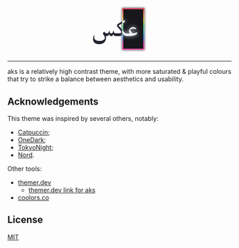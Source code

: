 <h4 align="center">
    <svg width="128" height="110" viewBox="0 0 128 110" fill="none" xmlns="http://www.w3.org/2000/svg">
    <g filter="url(#filter0_d_407_74)">
    <rect x="70" y="9" width="50" height="94" fill="#17171C"/>
    <rect x="71.25" y="10.25" width="47.5" height="91.5" stroke="url(#paint0_linear_407_74)" stroke-width="2.5"/>
    </g>
    <path d="M58.816 72H56.064C54.0587 72 52.608 71.5093 51.712 70.528C50.816 69.504 50.304 68.3947 50.176 67.2C49.664 70.4 48.128 72 45.568 72C44.16 72 43.0507 71.552 42.24 70.656C41.472 69.76 41.024 68.608 40.896 67.2C40.0427 70.3147 38.272 71.872 35.584 71.872C34.7733 71.872 34.0907 71.7653 33.536 71.552C33.7067 72.7893 33.792 74.0053 33.792 75.2C33.792 77.504 33.408 79.6373 32.64 81.6C31.9147 83.5627 30.848 85.184 29.44 86.464C28.16 87.6587 26.5387 88.576 24.576 89.216C22.656 89.856 20.5227 90.176 18.176 90.176C14.9333 90.176 12.2027 89.5787 9.984 88.384C7.76533 87.1893 6.22933 85.5253 5.376 83.392C4.77867 81.9413 4.48 80.4053 4.48 78.784C4.48 77.8027 4.62933 76.5653 4.928 75.072C5.26933 73.5787 5.76 72.064 6.4 70.528L7.616 70.976C7.31733 72.768 7.168 74.1547 7.168 75.136C7.168 76.8853 7.59467 78.2933 8.448 79.36C9.344 80.4693 10.6667 81.344 12.416 81.984C14.1653 82.624 16.256 82.944 18.688 82.944C22.2293 82.944 25.1947 82.2613 27.584 80.896C28.736 80.256 29.632 79.5093 30.272 78.656C30.912 77.8453 31.232 76.992 31.232 76.096C31.232 74.7733 30.6133 73.0667 29.376 70.976C28.1387 68.8427 27.136 67.264 26.368 66.24C27.008 64.96 28.0107 63.5093 29.376 61.888C30.1013 62.8693 31.0187 63.7867 32.128 64.64C33.2373 65.4933 34.496 65.92 35.904 65.92C37.4827 65.92 38.6133 65.3653 39.296 64.256C40.0213 63.1467 40.4267 61.9307 40.512 60.608L41.92 59.84C41.8347 60.352 41.792 60.864 41.792 61.376C41.792 62.6133 42.048 63.68 42.56 64.576C43.1147 65.472 44.096 65.92 45.504 65.92C48.1493 65.92 49.5787 64.1493 49.792 60.608L51.2 59.84C51.1573 60.1387 51.136 60.6293 51.136 61.312C51.136 62.592 51.456 63.616 52.096 64.384C52.9493 65.28 54.208 65.728 55.872 65.728H58.816V72ZM75.3885 41.28C72.4445 42.432 67.8578 44.7787 61.6285 48.32C63.9325 50.624 65.6605 52.416 66.8125 53.696C68.6045 55.616 70.5032 57.9627 72.5085 60.736C73.5325 62.2293 74.6205 63.4453 75.7725 64.384C76.9245 65.28 78.4178 65.728 80.2525 65.728H83.8365V72H80.3165C77.8418 72 75.8792 71.424 74.4285 70.272C72.9778 69.12 71.7832 67.2853 70.8445 64.768C70.5458 67.2 69.8418 69.0133 68.7325 70.208C67.6658 71.4027 66.1298 72 64.1245 72H57.4685C56.5725 72 55.8258 71.7013 55.2285 71.104C54.6312 70.5067 54.3325 69.76 54.3325 68.864C54.3325 68.0107 54.6525 67.2853 55.2925 66.688C55.8898 66.048 56.6152 65.728 57.4685 65.728H63.6125C64.6365 65.728 65.5112 65.536 66.2365 65.152C66.9618 64.7253 67.5165 64.2987 67.9005 63.872C68.2845 63.4027 68.4765 63.1253 68.4765 63.04C65.9592 59.2427 64.2952 56.8533 63.4845 55.872C61.7352 53.6533 60.0285 51.7547 58.3645 50.176C58.5352 48.4693 58.7698 46.9973 59.0685 45.76C62.7378 42.7307 68.5405 39.36 76.4765 35.648C76.2205 37.6107 75.8578 39.488 75.3885 41.28ZM104.549 63.232C103.909 65.28 103.226 67.0293 102.501 68.48C101.818 68.736 101.37 68.9067 101.157 68.992C100.986 69.0773 100.773 69.1627 100.517 69.248C98.2978 70.1013 96.2498 70.784 94.3725 71.296C92.5378 71.7653 90.3618 72 87.8445 72H82.5325C81.6365 72 80.8898 71.7013 80.2925 71.104C79.6525 70.464 79.3325 69.696 79.3325 68.8C79.3325 67.904 79.6312 67.1787 80.2285 66.624C80.8258 66.0267 81.5938 65.728 82.5325 65.728H87.2685C86.5858 65.2587 86.0098 64.5973 85.5405 63.744C85.1138 62.848 84.9005 61.9733 84.9005 61.12C84.9005 59.9253 85.2205 58.7307 85.8605 57.536C86.5005 56.2987 87.3112 55.232 88.2925 54.336C89.1885 53.5253 90.2338 52.8427 91.4285 52.288C92.6232 51.6907 93.7325 51.392 94.7565 51.392C95.8232 51.392 96.8898 51.6693 97.9565 52.224C99.0232 52.7787 99.9405 53.3973 100.708 54.08C101.519 54.7627 102.01 55.2533 102.181 55.552L100.901 56.704C99.1512 55.9787 97.2952 55.616 95.3325 55.616C92.4312 55.616 90.0632 56.3413 88.2285 57.792C88.4845 59.2 89.1672 60.7147 90.2765 62.336C91.4285 63.9573 92.7298 65.0667 94.1805 65.664C94.3512 65.664 94.7352 65.6427 95.3325 65.6C95.9725 65.5147 96.8045 65.3653 97.8285 65.152C98.8952 64.9387 100.026 64.64 101.221 64.256L104.549 63.232Z" fill="#222430"/>
    <g filter="url(#filter1_d_407_74)">
    <path fill-rule="evenodd" clip-rule="evenodd" d="M70 68.1812C70.4009 67.2257 70.6824 66.088 70.8445 64.768C71.7832 67.2853 72.9778 69.12 74.4285 70.272C75.8792 71.424 77.8418 72 80.3165 72H82.5325H83.8365H87.8445C90.3618 72 92.5378 71.7653 94.3725 71.296C96.2498 70.784 98.2978 70.1013 100.517 69.248C100.773 69.1627 100.986 69.0773 101.157 68.992C101.37 68.9067 101.818 68.736 102.501 68.48C103.226 67.0293 103.909 65.28 104.549 63.232L101.221 64.256C100.026 64.64 98.8952 64.9387 97.8285 65.152C96.8045 65.3653 95.9725 65.5147 95.3325 65.6C94.7352 65.6427 94.3512 65.664 94.1805 65.664C92.7298 65.0667 91.4285 63.9573 90.2765 62.336C89.1672 60.7147 88.4845 59.2 88.2285 57.792C90.0632 56.3413 92.4312 55.616 95.3325 55.616C97.2952 55.616 99.1512 55.9787 100.901 56.704L102.181 55.552C102.01 55.2533 101.519 54.7627 100.708 54.08C99.9405 53.3973 99.0232 52.7787 97.9565 52.224C96.8898 51.6693 95.8232 51.392 94.7565 51.392C93.7325 51.392 92.6232 51.6907 91.4285 52.288C90.2338 52.8427 89.1885 53.5253 88.2925 54.336C87.3112 55.232 86.5005 56.2987 85.8605 57.536C85.2205 58.7307 84.9005 59.9253 84.9005 61.12C84.9005 61.9733 85.1138 62.848 85.5405 63.744C86.0098 64.5973 86.5858 65.2587 87.2685 65.728H83.8365H82.5325H80.2525C78.4178 65.728 76.9245 65.28 75.7725 64.384C74.6205 63.4453 73.5325 62.2293 72.5085 60.736C71.6529 59.5528 70.8168 58.4472 70 57.4193V68.1812ZM70 43.7716V38.8493C71.9725 37.812 74.1314 36.7449 76.4765 35.648C76.2205 37.6107 75.8578 39.488 75.3885 41.28C73.9724 41.8341 72.1762 42.6647 70 43.7716Z" fill="#ECEFF4"/>
    </g>
    <defs>
    <filter id="filter0_d_407_74" x="65" y="4" width="60" height="104" filterUnits="userSpaceOnUse" color-interpolation-filters="sRGB">
    <feFlood flood-opacity="0" result="BackgroundImageFix"/>
    <feColorMatrix in="SourceAlpha" type="matrix" values="0 0 0 0 0 0 0 0 0 0 0 0 0 0 0 0 0 0 127 0" result="hardAlpha"/>
    <feOffset/>
    <feGaussianBlur stdDeviation="2.5"/>
    <feComposite in2="hardAlpha" operator="out"/>
    <feColorMatrix type="matrix" values="0 0 0 0 0.133333 0 0 0 0 0.141176 0 0 0 0 0.188235 0 0 0 1 0"/>
    <feBlend mode="normal" in2="BackgroundImageFix" result="effect1_dropShadow_407_74"/>
    <feBlend mode="normal" in="SourceGraphic" in2="effect1_dropShadow_407_74" result="shape"/>
    </filter>
    <filter id="filter1_d_407_74" x="60" y="25.648" width="54.5485" height="56.352" filterUnits="userSpaceOnUse" color-interpolation-filters="sRGB">
    <feFlood flood-opacity="0" result="BackgroundImageFix"/>
    <feColorMatrix in="SourceAlpha" type="matrix" values="0 0 0 0 0 0 0 0 0 0 0 0 0 0 0 0 0 0 127 0" result="hardAlpha"/>
    <feOffset/>
    <feGaussianBlur stdDeviation="5"/>
    <feComposite in2="hardAlpha" operator="out"/>
    <feColorMatrix type="matrix" values="0 0 0 0 0.854902 0 0 0 0 0.870588 0 0 0 0 0.945098 0 0 0 0.75 0"/>
    <feBlend mode="normal" in2="BackgroundImageFix" result="effect1_dropShadow_407_74"/>
    <feBlend mode="normal" in="SourceGraphic" in2="effect1_dropShadow_407_74" result="shape"/>
    </filter>
    <linearGradient id="paint0_linear_407_74" x1="95" y1="9" x2="95" y2="103" gradientUnits="userSpaceOnUse">
    <stop stop-color="#EF476F"/>
    <stop offset="0.142857" stop-color="#FE995E"/>
    <stop offset="0.285714" stop-color="#FADD5C"/>
    <stop offset="0.428571" stop-color="#66DB8D"/>
    <stop offset="0.571429" stop-color="#4ECDC4"/>
    <stop offset="0.714286" stop-color="#5596F7"/>
    <stop offset="0.857143" stop-color="#FC56B1"/>
    <stop offset="1" stop-color="#FC56B1"/>
    <stop offset="1" stop-color="#A972FF"/>
    </linearGradient>
    </defs>
    </svg>
</h4>

<hr>

aks is a relatively high contrast theme, with more saturated & playful colours that try to strike a balance between aesthetics and usability.

## Acknowledgements

This theme was inspired by several others, notably:
- [Catpuccin](https://github.com/catppuccin/catppuccin);
- [OneDark](https://github.com/joshdick/onedark.vim);
- [TokyoNight](https://github.com/folke/tokyonight.nvim);
- [Nord](https://www.nordtheme.com/).

Other tools:
- [themer.dev](https://themer.dev/)
  - [themer.dev link for aks](https://themer.dev/?calculateIntermediaryShades.dark=false&calculateIntermediaryShades.light=false&activeColorSet=dark&colors.dark.shade0=%2317171C&colors.dark.shade1=%23222430&colors.dark.shade2=%233E4856&colors.dark.shade3=%235B697B&colors.dark.shade4=%23CBD1EC&colors.dark.shade5=%23DADEF1&colors.dark.shade6=%23E5E9F0&colors.dark.shade7=%23ECEFF4&colors.dark.accent0=%23EF476F&colors.dark.accent1=%23FE995E&colors.dark.accent2=%23FADD5C&colors.dark.accent3=%2366DB8D&colors.dark.accent4=%234ECDC4&colors.dark.accent5=%235596F7&colors.dark.accent6=%23FC56B1&colors.dark.accent7=%23A972FF&colors.light.shade0=%23F2F4F7&colors.light.shade1=%23E2E6F7&colors.light.shade2=%23CBD1EC&colors.light.shade3=%23ABB3CA&colors.light.shade4=%235B697B&colors.light.shade5=%233E4856&colors.light.shade6=%23222430&colors.light.shade7=%2317171C&colors.light.accent0=%23FF1D4E&colors.light.accent1=%23FC8E4E&colors.light.accent2=%23E1B900&colors.light.accent3=%2300D948&colors.light.accent4=%2300C2C2&colors.light.accent5=%230066FF&colors.light.accent6=%23FF0099&colors.light.accent7=%238F00FF)
- [coolors.co](https://coolors.co/)

## License

[MIT](/LICENSE)
